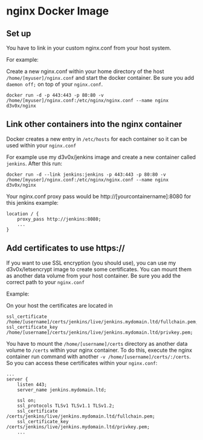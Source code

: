 # nginx Docker Image

## Set up
You have to link in your custom nginx.conf from your host system.

For example:

Create a new nginx.conf within your home directory of the host `/home/[myuser]/nginx.conf` and start the docker container. Be sure you add `daemon off;` on top of your `nginx.conf`.

`docker run -d -p 443:443 -p 80:80 -v /home/[myuser]/nginx.conf:/etc/nginx/nginx.conf --name nginx d3v0x/nginx`

## Link other containers into the nginx container

Docker creates a new entry in `/etc/hosts` for each container so it can be used within your `nginx.conf`

For example use my d3v0x/jenkins image and create a new container called `jenkins`. After this run:

`docker run -d --link jenkins:jenkins -p 443:443 -p 80:80 -v /home/[myuser]/nginx.conf:/etc/nginx/nginx.conf --name nginx d3v0x/nginx`

Your nginx.conf proxy pass would be http://[yourcontainername]:8080 for this jenkins example:

```
location / {
	proxy_pass http://jenkins:8080;
	...
}
```

## Add certificates to use https://

If you want to use SSL encryption (you should use), you can use my d3v0x/letsencrypt image to create some certificates. You can mount them as another data volume from your host container. Be sure you add the correct path to your `nginx.conf`

Example:

On your host the certificates are located in 

```
ssl_certificate /home/[username]/certs/jenkins/live/jenkins.mydomain.ltd/fullchain.pem;
ssl_certificate_key /home/[username]/certs/jenkins/live/jenkins.mydomain.ltd/privkey.pem;

```

You have to mount the `/home/[username]/certs` directory as another data volume to `/certs` within your nginx container. To do this, execute the nginx container run command with another `-v /home/[username]/certs/:/certs`. So you can access these certificates within your `nginx.conf`:

```
...
server {
	listen 443;
	server_name jenkins.mydomain.ltd;
				                
	ssl on;
	ssl_protocols TLSv1 TLSv1.1 TLSv1.2;
	ssl_certificate /certs/jenkins/live/jenkins.mydomain.ltd/fullchain.pem;
	ssl_certificate_key /certs/jenkins/live/jenkins.mydomain.ltd/privkey.pem;
	...
```
